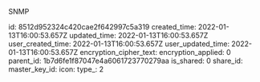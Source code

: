 SNMP

id: 8512d952324c420cae2f642997c5a319
created_time: 2022-01-13T16:00:53.657Z
updated_time: 2022-01-13T16:00:53.657Z
user_created_time: 2022-01-13T16:00:53.657Z
user_updated_time: 2022-01-13T16:00:53.657Z
encryption_cipher_text: 
encryption_applied: 0
parent_id: 1b7d6fe1f87047e4a6061723770279aa
is_shared: 0
share_id: 
master_key_id: 
icon: 
type_: 2